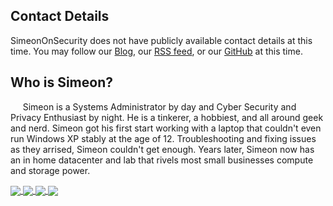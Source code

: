## Contact Details
SimeonOnSecurity does not have publicly available contact details at this time.
You may follow our [Blog](https://simeononsecurity.ch/), our [RSS feed](https://simeononsecurity.com/sitemap.xml), or our [GitHub](https://github.com/simeononsecurity) at this time.

## Who is Simeon?
     Simeon is a Systems Administrator by day and Cyber Security and Privacy Enthusiast by night. He is  a tinkerer, a hobbiest, and all around geek and nerd. Simeon got his first start working with a laptop that couldn't even run Windows XP stably at the age of 12. Troubleshooting and fixing issues as they arrised, Simeon couldn't get enough. Years later, Simeon now has an in home datacenter and lab that rivels most small businesses compute and storage power. 

<a href="https://simeononsecurity.ch">
  <img align="center" src="https://github-readme-stats.vercel.app/api/top-langs/?username=simeononsecurity&theme=dark&hide_langs_below=1" />
</a>
<a href="https://simeononsecurity.ch">
 <img align="center" src="https://github-readme-stats.vercel.app/api?username=simeononsecurity&&show_icons=true&title_color=ffffff&icon_color=bb2acf&text_color=daf7dc&bg_color=151515"/>
</a>
<a href="https://github.com/simeononsecurity">
  <img align="center" src="https://github-readme-stats.vercel.app/api/pin/?username=simeononsecurity&repo=W10-Optimize-and-Harden&theme=dark" />
</a>
<a href="https://github.com/simeononsecurity">
 <img align="center" src="https://github-readme-stats.vercel.app/api/pin/?username=simeononsecurity&repo=Apache-Web-Server-Hardening&theme=dark" />
</a>
